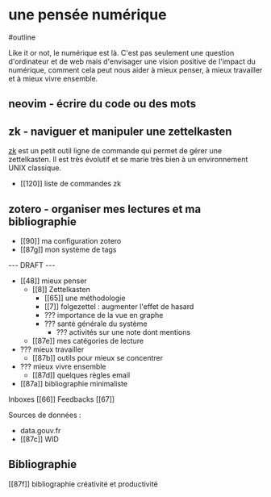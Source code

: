# une pensée numérique

#outline 

Like it or not, le numérique est là. C'est pas seulement une question d'ordinateur et de web mais d'envisager une vision positive de l'impact du numérique, comment cela peut nous aider à mieux penser, à mieux travailler et à mieux vivre ensemble.

## neovim - écrire du code ou des mots

## zk - naviguer et manipuler une zettelkasten

[zk](https://github.com/mickael-menu/zk) est un petit outil ligne de commande qui permet de gérer une zettelkasten. Il est très évolutif et se marie très bien à un environnement UNIX classique.

- [[120]] liste de commandes zk


## zotero - organiser mes lectures et ma bibliographie

- [[90]] ma configuration zotero
- [[87g]] mon système de tags

--- DRAFT ---

- [[48]] mieux penser
	- [[8]] Zettelkasten
		- [[65]] une méthodologie
		- [[7]] folgezettel : augmenter l'effet de hasard
		- ??? importance de la vue en graphe
		- ??? santé générale du système
			- ??? activités sur une note dont mentions
	- [[87e]] mes catégories de lecture
- ??? mieux travailler
	-  [[87b]] outils pour mieux se concentrer
- ??? mieux vivre ensemble
	- [[87d]] quelques règles email
-  [[87a]] bibliographie minimaliste

Inboxes [[66]]
Feedbacks [[67]]

Sources de données :
- data.gouv.fr
- [[87c]] WID

## Bibliographie

[[87f]] bibliographie créativité et productivité
